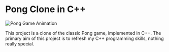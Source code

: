 # Pong Clone in C++

![Pong Game Animation](./images/Pong.gif)

This project is a clone of the classic Pong game, implemented in C++. The primary aim of this project is to refresh my C++ programming skills, nothing really special.
